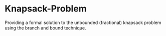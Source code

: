 # Knapsack-Problem
Providing a formal solution to the unbounded (fractional) knapsack problem using the branch and bound technique.
